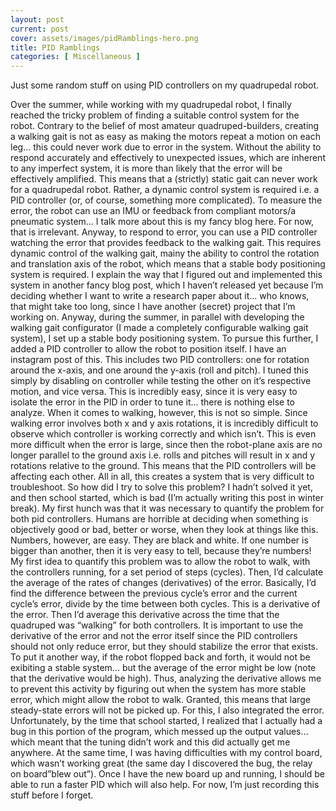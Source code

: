 ```yaml
---
layout: post
current: post
cover: assets/images/pidRamblings-hero.png
title: PID Ramblings
categories: [ Miscellaneous ]
---
```


Just some random stuff on using PID controllers on my quadrupedal robot. 

Over the summer, while working with my quadrupedal robot, I finally reached the tricky problem of finding a suitable control system for the robot. Contrary to the belief of most amateur quadruped-builders, creating a walking gait is not as easy as making the motors repeat a motion on each leg… this could never work due to error in the system. Without the ability to respond accurately and effectively to unexpected issues, which are inherent to any imperfect system, it is more than likely that the error will be effectively amplified. This means that a (strictly) static gait can never work for a quadrupedal robot. Rather, a dynamic control system is required i.e. a PID controller (or, of course, something more complicated). To measure the error, the robot can use an IMU or feedback from compliant motors/a pneumatic system… I talk more about this is my fancy blog here. For now, that is irrelevant. Anyway, to respond to error, you can use a PID controller watching the error that provides feedback to the walking gait. This requires dynamic control of the walking gait, mainy the ability to control the rotation and translation axis of the robot, which means that a stable body positioning system is required. I explain the way that I figured out and implemented this system in another fancy blog post, which I haven’t released yet because I’m deciding whether I want to write a research paper about it… who knows, that might take too long, since I have another (secret) project that I’m working on. Anyway, during the summer, in parallel with developing the walking gait configurator (I made a completely configurable walking gait system), I set up a stable body positioning system. To pursue this further, I added a PID controller to allow the robot to position itself. I have an instagram post of this. This includes two PID controllers: one for rotation around the x-axis, and one around the y-axis (roll and pitch). I tuned this simply by disabling on controller while testing the other on it’s respective motion, and vice versa. This is incredibly easy, since it is very easy to isolate the error in the PID in order to tune it… there is nothing else to analyze. When it comes to walking, however, this is not so simple. Since walking error involves both x and y axis rotations, it is incredibly difficult to observe which controller is working correctly and which isn’t. This is even more difficult when the error is large, since then the robot-plane axis are no longer parallel to the ground axis i.e. rolls and pitches will result in x and y rotations relative to the ground. This means that the PID controllers will be affecting each other. All in all, this creates a system that is very difficult to troubleshoot.
So how did I try to solve this problem? I hadn’t solved it yet, and then school started, which is bad (I’m actually writing this post in winter break). My first hunch was that it was necessary to quantify the problem for both pid controllers. Humans are horrible at deciding when something is objectively good or bad, better or worse, when they look at things like this. Numbers, however, are easy. They are black and white. If one number is bigger than another, then it is very easy to tell, because they’re numbers! My first idea to quantify this problem was to allow the robot to walk, with the controllers running, for a set period of steps (cycles). Then, I’d calculate the average of the rates of changes (derivatives) of the error. Basically, I’d find the difference between the previous cycle’s error and the current cycle’s error, divide by the time between both cycles. This is a derivative of the error. Then I’d average this derivative across the time that the quadruped was “walking” for both controllers. It is important to use the derivative of the error and not the error itself since the PID controllers should not only reduce error, but they should stabilize the error that exists. To put it another way, if the robot flopped back and forth, it would not be exibiting a stable system… but the average of the error might be low (note that the derivative would be high). Thus, analyzing the derivative allows me to prevent this activity by figuring out when the system has more stable error, which might allow the robot to walk. Granted, this means that large steady-state errors will not be picked up. For this, I also integrated the error. Unfortunately, by the time that school started, I realized that I actually had a bug in this portion of the program, which messed up the output values… which meant that the tuning didn’t work and this did actually get me anywhere. At the same time, I was having difficulties with my control board, which wasn’t working great (the same day I discovered the bug, the relay on board”blew out”). Once I have the new board up and running, I should be able to run a faster PID which will also help. For now, I’m just recording this stuff before I forget.